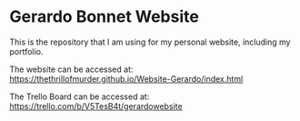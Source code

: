 # Gerardo Bonnet Website

This is the repository that I am using for my personal website, including my portfolio. 

The website can be accessed at: https://thethrillofmurder.github.io/Website-Gerardo/index.html

The Trello Board can be accessed at: https://trello.com/b/V5TesB4t/gerardowebsite
